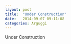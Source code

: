 ```yaml
---
layout: post
title:  "Under Construction"
date:   2014-09-07 09:11:08
categories: Arguggi
---
```


Under Construction
